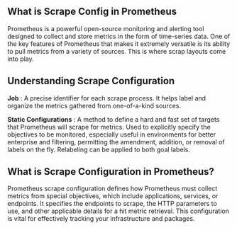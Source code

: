 ## What is Scrape Config in Prometheus

Prometheus is a powerful open-source monitoring and alerting tool designed to collect and store metrics in the form of time-series data. One of the key features of Prometheus that makes it extremely versatile is its ability to pull metrics from a variety of sources. This is where scrap layouts come into play.

## Understanding Scrape Configuration

**Job** : A precise identifier for each scrape process. It helps label and organize the metrics gathered from one-of-a-kind sources.

**Static Configurations** : A method to define a hard and fast set of targets that Prometheus will scrape for metrics. Used to explicitly specify the objectives to be monitored, especially useful in environments for better enterprise and filtering, permitting the amendment, addition, or removal of labels on the fly. Relabeling can be applied to both goal labels.

## What is Scrape Configuration in Prometheus?

Prometheus scrape configuration defines how Prometheus must collect metrics from special objectives, which include applications, services, or endpoints. It specifies the endpoints to scrape, the HTTP parameters to use, and other applicable details for a hit metric retrieval. This configuration is vital for effectively tracking your infrastructure and packages.
